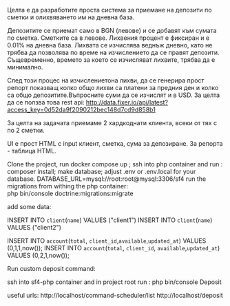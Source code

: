 Целта е да разработите проста система за приемане на депозити по сметки и олихвяването им на дневна база.

Депозитите се приемат само в BGN (левове) и се добавят към сумата по сметка. Сметките са в левове. Лихвения процент е фиксиран и е 0.01% на дневна база. Лихвата се изчислява веднъж дневно, като не трябва да позволява по време на изчислението да се правят депозити. Същевременно, времето за което се изчисляват лихвите, трябва да е минимално.

 

След този процес на изчислениетона лихви, да се генерира прост репорт показващ колко общо лихви са платени за предния ден и колко са общо депозитите.Въпросните суми да се изчислят и в USD. За целта да се ползва това rest api: http://data.fixer.io/api/latest?access_key=0d52da9f2090212bec148d7cd9d858b1

 

За целта на задачата приемаме 2 хардкоднати клиента, всеки от тях с по 2 сметки.


UI е прост HTML с input клиент, сметка, сума за депозиране. За репорта - таблица HTML.


Clone the project, run docker compose up ; ssh into php container and run : composer install; make database; adjust .env or .env.local for your database.
DATABASE_URL=mysql://root:root@mysql:3306/sf4
 run the migrations from withing the php container:  
      php bin/console doctrine:migrations:migrate             

add some data:
 
INSERT INTO `client`(`name`) VALUES ("client1")
INSERT INTO `client`(`name`) VALUES ("client2")

INSERT INTO `account`(`total`, `client_id`,`available`,`updated_at`) VALUES (0,1,1,now());
INSERT INTO `account`(`total`, `client_id`, `available`,`updated_at`) VALUES (0,2,1,now());

Run custom deposit command: 

ssh into sf4-php container and in project root run : php bin/console Deposit

useful urls:
 http://localhost/command-scheduler/list
 http://localhost/deposit